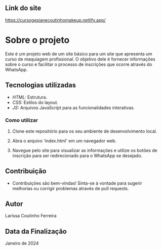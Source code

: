 ## Link do site
https://cursogesianecoutinhomakeup.netlify.app/

# Sobre o projeto
Este é um projeto web de um site básico para um site que apresenta um curso de maquiagem profissional. O objetivo dele é fornecer informações sobre o curso e facilitar o processo de inscrições que ocorre através do WhatsApp. 

## Tecnologias utilizadas
- *HTML:* Estrutura.
- *CSS:* Estilos do layout.
- *JS:* Arquivos JavaScript para as funcionalidades interativas.

### Como utilizar
1. Clone este repositório para os seu ambiente de desenvolvimento local.

2. Abra o arquivo 'index.html' em um navegador web.

3. Navegue pelo site para visualizar as informações e utilize os botões de inscrição para ser redirecionado para o WhatsApp se desejado.

## Contribuição
- Contribuições são bem-vindas! Sinta-se à vontade para sugerir melhorias ou corrigir problemas através de pull requests.

## Autor
Larissa Coutinho Ferreira

## Data da Finalização
Janeiro de 2024
